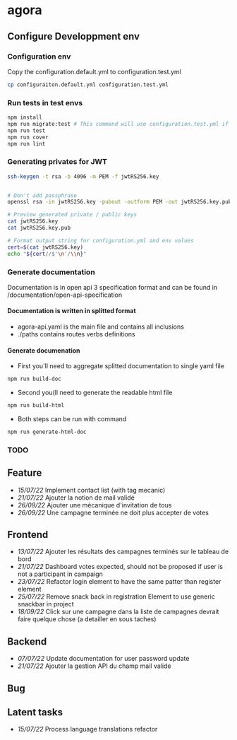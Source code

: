 # agora

## Configure Developpment env

### Configuration env

Copy the configuration.default.yml to configuration.test.yml

```bash
cp configuraiton.default.yml configuration.test.yml
```

### Run tests in test envs

```bash
npm install
npm run migrate:test # This command will use configuration.test.yml if file exists
npm run test
npm run cover
npm run lint
```

### Generating privates for JWT

```bash
ssh-keygen -t rsa -b 4096 -m PEM -f jwtRS256.key


# Don't add passphrase
openssl rsa -in jwtRS256.key -pubout -outform PEM -out jwtRS256.key.pub

# Preview generated private / public keys
cat jwtRS256.key
cat jwtRS256.key.pub

# Format output string for configuration.yml and env values
cert=$(cat jwtRS256.key)
echo "${cert//$'\n'/\\n}"
```

### Generate documentation

Documentation is in open api 3 specification format and can be found in /documentation/open-api-specification

#### Documentation is written in splitted format

* agora-api.yaml is the main file and contains all inclusions
* ./paths contains routes verbs definitions


#### Generate documenation

* First you'll need to aggregate splitted documentation to single yaml file

```bash
npm run build-doc
```

* Second you(ll need to generate the readable html file

```bash
npm run build-html
```

* Both steps can be run with command

```bash
npm run generate-html-doc
```

### TODO

## Feature

* *15/07/22* Implement contact list (with tag mecanic)
* *21/07/22* Ajouter la notion de mail validé
* *26/09/22* Ajouter une mécanique d'invitation de tous
* *26/09/22* Une campagne terminée ne doit plus accepter de votes

## Frontend

* *13/07/22* Ajouter les résultats des campagnes terminés sur le tableau de bord
* *21/07/22* Dashboard votes expected, should not be proposed if user is not a participant in campaign
* *23/07/22* Refactor login element to have the same patter than register element
* *25/07/22* Remove snack back in registration Element to use generic snackbar in project
* *18/09/22* Click sur une campagne dans la liste de campagnes devrait faire quelque chose (a detailler en sous taches)

## Backend

* *07/07/22* Update documentation for user password update
* *21/07/22* Ajouter la gestion API du champ mail valide

## Bug

## Latent tasks

* *15/07/22* Process language translations refactor
